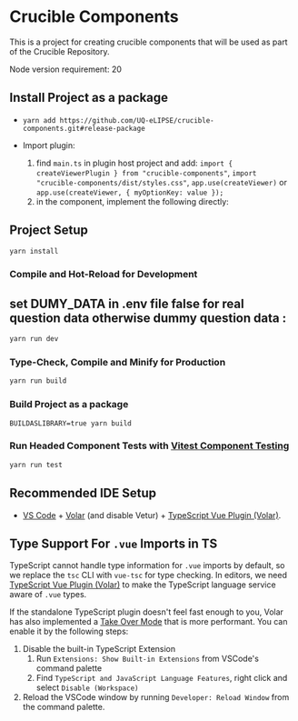 # Crucible Components

This is a project for creating crucible components that will be used as part of the Crucible Repository.

Node version requirement: 20

## Install Project as a package

- `yarn add https://github.com/UQ-eLIPSE/crucible-components.git#release-package`

- Import plugin:
  1. find `main.ts` in plugin host project and add:
     `import { createViewerPlugin } from "crucible-components"`,
     `import "crucible-components/dist/styles.css"`,
     `app.use(createViewer)` or `app.use(createViewer, { myOptionKey: value });`
  2. in the component, implement the following directly:
     <CrucibleComponent />

## Project Setup

```sh
yarn install
```

### Compile and Hot-Reload for Development

## set DUMY_DATA in .env file false for real question data otherwise dummy question data :

```sh
yarn run dev
```

### Type-Check, Compile and Minify for Production

```sh
yarn run build
```

### Build Project as a package

```
BUILDASLIBRARY=true yarn build
```

### Run Headed Component Tests with [Vitest Component Testing](https://vitest.dev)

```sh
yarn run test
```

## Recommended IDE Setup

- [VS Code](https://code.visualstudio.com/) + [Volar](https://marketplace.visualstudio.com/items?itemName=Vue.volar) (and disable Vetur) + [TypeScript Vue Plugin (Volar)](https://marketplace.visualstudio.com/items?itemName=Vue.vscode-typescript-vue-plugin).

## Type Support For `.vue` Imports in TS

TypeScript cannot handle type information for `.vue` imports by default, so we replace the `tsc` CLI with `vue-tsc` for type checking. In editors, we need [TypeScript Vue Plugin (Volar)](https://marketplace.visualstudio.com/items?itemName=Vue.vscode-typescript-vue-plugin) to make the TypeScript language service aware of `.vue` types.

If the standalone TypeScript plugin doesn't feel fast enough to you, Volar has also implemented a [Take Over Mode](https://github.com/johnsoncodehk/volar/discussions/471#discussioncomment-1361669) that is more performant. You can enable it by the following steps:

1. Disable the built-in TypeScript Extension
   1. Run `Extensions: Show Built-in Extensions` from VSCode's command palette
   2. Find `TypeScript and JavaScript Language Features`, right click and select `Disable (Workspace)`
2. Reload the VSCode window by running `Developer: Reload Window` from the command palette.

